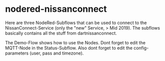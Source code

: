 # nodered-nissanconnect

Here are three NodeRed-Subflows that can be used to connect to the NissanConnect-Service (only the "new" Service, > Mid 2019).
The subflows basically contains all the stuff from dartnissanconnect.

The Demo-Flow shows how to use the Nodes. Dont forget to edit the MQTT-Node in the Status-Subflow. Also dont forget to edit the config-parameters (user, pass and timezone).
